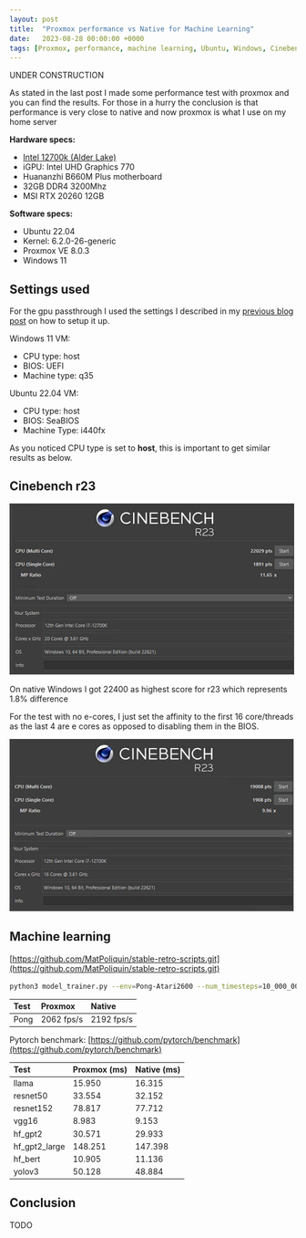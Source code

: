 ```yaml
---
layout: post
title:  "Proxmox performance vs Native for Machine Learning"
date:   2023-08-28 00:00:00 +0000
tags: [Proxmox, performance, machine learning, Ubuntu, Windows, Cinebench r23]
---
```



UNDER CONSTRUCTION

As stated in the last post I made some performance test with proxmox and you can find the results.
For those in a hurry the conclusion is that performance is very close to native and now proxmox is what I use on my home server


**Hardware specs:**
*   [Intel 12700k (Alder Lake)](https://ark.intel.com/content/www/us/en/ark/products/134594/intel-core-i712700k-processor-25m-cache-up-to-5-00-ghz.html)
*   iGPU: Intel UHD Graphics 770
*   Huananzhi B660M Plus motherboard
*   32GB DDR4 3200Mhz
*   MSI RTX 20260 12GB

**Software specs:**
*   Ubuntu 22.04
*   Kernel: 6.2.0-26-generic
*   Proxmox VE 8.0.3
*   Windows 11



## Settings used

For the gpu passthrough I used the settings I described in my [previous blog post](./2023-08-20-Proxmox-gpu-passthrough.md) on how to setup it up.

Windows 11 VM:
*   CPU type: host
*   BIOS: UEFI
*   Machine type: q35

Ubuntu 22.04 VM:
*   CPU type: host
*   BIOS: SeaBIOS
*   Machine Type: i440fx

As you noticed CPU type is set to **host**, this is important to get similar results as below.


## Cinebench r23


![all cores](/assets/proxmox/r23-all-cores.png)

On native Windows I got 22400 as highest score for r23 which represents 1.8% difference

For the test with no e-cores, I just set the affinity to the first 16 core/threads as the last 4 are e cores as opposed to disabling them in the BIOS.


![no e cores](/assets/proxmox/r23-no-e-cores.png)


## Machine learning


[https://github.com/MatPoliquin/stable-retro-scripts.git](https://github.com/MatPoliquin/stable-retro-scripts.git)

```bash
python3 model_trainer.py --env=Pong-Atari2600 --num_timesteps=10_000_000 --num_env=20
```

| Test        	   | Proxmox           | Native |
|:-----------------|:-------------------|:--------------------------|
| Pong |   2062 fps/s    | 2192 fps/s


Pytorch benchmark:
[https://github.com/pytorch/benchmark](https://github.com/pytorch/benchmark)

| Test        	   | Proxmox (ms)           | Native (ms) |
|:-----------------|:-------------------|:--------------------------|
| llama |  15.950 |  16.315    |
|  resnet50|    33.554 |   32.152       |
|  resnet152|   78.817 |    77.712         |
|  vgg16|   8.983 |  9.153          |
|  hf_gpt2|  30.571  |   29.933         |
|  hf_gpt2_large|  148.251 | 147.398           |
|  hf_bert|  10.905  | 11.136           |
|  yolov3|  50.128  | 48.884           |


## Conclusion

TODO